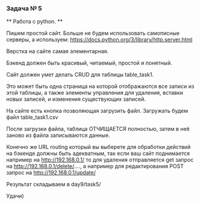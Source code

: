 ### Задача № 5
** Работа с python. **

Пишем простой сайт. Больше не будем использовать самописные серверы, а используем: https://docs.python.org/3/library/http.server.html

Верстка на сайте самая элементарная.

Бэкенд должен быть красивый, читаемый, простой и понятный.

Сайт должен умет делать CRUD для таблицы table_task1.

Это может быть одна страница на которой отображаются все записи из этой таблицы, а также элементы управления для удаления, вставки новых записей, и изменения существующих записей.

На сайте есть кнопка позволяющая загрузить файл. Загружать будем файл table_task1.csv

После загрузки файла, таблица ОТЧИЩАЕТСЯ полностью, затем в неё заново из файла записываются данные.

Конечно же URL routing который вы выберете для обработки действий на бэкенде должны быть адекватным, так если ваш сайт поднимается например на http://192.168.0.1/ то для удаления отправляется get запрос на http://192.168.0.1/delete/...., а например для редактирования POST запрос на http://192.168.0.1/update/

Результат складываем в day9/task5/

Удачи)